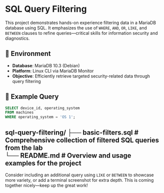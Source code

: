 # SQL Query Filtering

This project demonstrates hands-on experience filtering data in a MariaDB database using SQL. It emphasizes the use of `WHERE`, `AND`, `OR`, `LIKE`, and `BETWEEN` clauses to refine queries—critical skills for information security and diagnostics.

## 🧰 Environment
- **Database**: MariaDB 10.3 (Debian)
- **Platform**: Linux CLI via MariaDB Monitor
- **Objective**: Efficiently retrieve targeted security-related data through query filtering

## 📄 Example Query
```sql
SELECT device_id, operating_system
FROM machines
WHERE operating_system = 'OS 1';
```
sql-query-filtering/
├── basic-filters.sql     # Comprehensive collection of filtered SQL queries from the lab  
└── README.md             # Overview and usage examples for the project
---
Consider including an additional query using `LIKE` or `BETWEEN` to showcase more variety, or add a terminal screenshot for extra depth. This is coming together nicely—keep up the great work!
